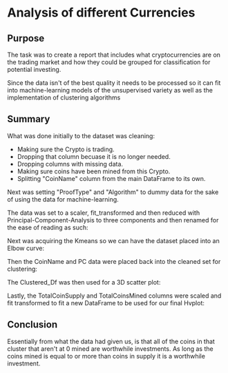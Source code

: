 # Analysis of different Currencies

## Purpose
The task was to create a report that includes what cryptocurrencies are on the trading market and how they could be grouped for classification for potential investing. 

Since the data isn't of the best quality it needs to be processed so it can fit into machine-learning models of the unsupervised variety as well as the implementation of clustering algorithms

## Summary

What was done initially to the dataset was cleaning:
* Making sure the Crypto is trading.
* Dropping that column becuase it is no longer needed.
* Dropping columns with missing data.
* Making sure coins have been mined from this Crypto.
* Splitting "CoinName" column from the main DataFrame to its own.

Next was setting "ProofType" and "Algorithm" to dummy data for the sake of using the data for machine-learning.

The data was set to a scaler, fit_transformed and then reduced with Principal-Component-Analysis to three components and then renamed for the ease of reading as such:

Next was acquiring the Kmeans so we can have the dataset placed into an Elbow curve:

Then the CoinName and PC data were placed back into the cleaned set for clustering:

The Clustered_Df was then used for a 3D scatter plot:

Lastly, the TotalCoinSupply and TotalCoinsMined columns were scaled and fit transformed to fit a new DataFrame to be used for our final Hvplot:

## Conclusion

Essentially from what the data had given us, is that all of the coins in that cluster that aren't at 0 mined are worthwhile investments.  As long as the coins mined is equal to or more than coins in supply it is a worthwhile investment. 